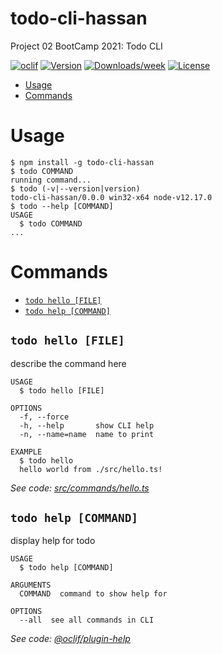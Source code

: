 # todo-cli-hassan

Project 02 BootCamp 2021: Todo CLI

[![oclif](https://img.shields.io/badge/cli-oclif-brightgreen.svg)](https://oclif.io)
[![Version](https://img.shields.io/npm/v/todo-cli-hassan.svg)](https://npmjs.org/package/todo-cli-hassan)
[![Downloads/week](https://img.shields.io/npm/dw/todo-cli-hassan.svg)](https://npmjs.org/package/todo-cli-hassan)
[![License](https://img.shields.io/npm/l/todo-cli-hassan.svg)](https://github.com/hassan-ak/todo-cli/blob/master/package.json)

<!-- toc -->

- [Usage](#usage)
- [Commands](#commands)
<!-- tocstop -->

# Usage

<!-- usage -->

```sh-session
$ npm install -g todo-cli-hassan
$ todo COMMAND
running command...
$ todo (-v|--version|version)
todo-cli-hassan/0.0.0 win32-x64 node-v12.17.0
$ todo --help [COMMAND]
USAGE
  $ todo COMMAND
...
```

<!-- usagestop -->

# Commands

<!-- commands -->

- [`todo hello [FILE]`](#todo-hello-file)
- [`todo help [COMMAND]`](#todo-help-command)

## `todo hello [FILE]`

describe the command here

```
USAGE
  $ todo hello [FILE]

OPTIONS
  -f, --force
  -h, --help       show CLI help
  -n, --name=name  name to print

EXAMPLE
  $ todo hello
  hello world from ./src/hello.ts!
```

_See code: [src/commands/hello.ts](https://github.com/hassan-ak/todo-cli/blob/v0.0.0/src/commands/hello.ts)_

## `todo help [COMMAND]`

display help for todo

```
USAGE
  $ todo help [COMMAND]

ARGUMENTS
  COMMAND  command to show help for

OPTIONS
  --all  see all commands in CLI
```

_See code: [@oclif/plugin-help](https://github.com/oclif/plugin-help/blob/v3.2.2/src/commands/help.ts)_

<!-- commandsstop -->
